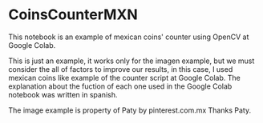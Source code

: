 # CoinsCounterMXN
This notebook is an example of mexican coins' counter using OpenCV at Google Colab.

This is just an example, it works only for the imagen example, but we must consider the all of factors to improve our results, in this case, I used mexican coins like example of the counter script at Google Colab. The explanation about the fuction of each one used in the Google Colab notebook was written in spanish.

The image example is property of Paty by pinterest.com.mx
Thanks Paty.
